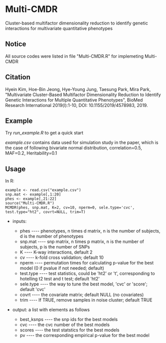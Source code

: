 # Multi-CMDR
Cluster-based multifactor dimensionality reduction to identify genetic interactions for multivariate quantitative phenotypes

## Notice
All source codes were listed in file "Multi-CMDR.R" for implemeting Multi-CMDR 

## Citation
Hyein Kim, Hoe-Bin Jeong, Hye-Young Jung, Taesung Park, Mira Park, "Multivariate Cluster-Based Multifactor Dimensionality Reduction to Identify Genetic Interactions for Multiple Quantitative Phenotypes", BioMed Research International 2019(l):1-10, DOI: 10.1155/2019/4578983, 2019.

## Example 
Try _run_example.R_ to get a quick start

_example.csv_ contains data used for simulation study in the paper, which is the case of following bivariate normal distribution, correlation=0.5, MAF=0.2, Heritability=0.1

## Usage
In R:

```
example <- read.csv("example.csv")
snp.mat <- example[,1:20]
phes <- example[,21:22]
source("Multi-CMDR.R")
MCMDR(phes, snp.mat, K=2, cv=10, nperm=0, sele.type='cvc', test.type="ht2", covrt=NULL, trim=T)
```

* inputs: 
  * phes      ---- phenotypes, n times d matrix, n is the number of subjects, d is the number of phenotypes
  * snp.mat   ---- snp matrix, n times p matrix, n is the number of subjects, p is the number of SNPs
  * K         ---- K-way interactions, default 2
  * cv        ---- k-fold cross validation; default 10
  * nperm     ---- permutation times for calculating p-value for the best model (0 if pvalue if not needed; default)
  * test.type ---- test statistics, could be 'ht2' or 't', corresponding to hotelling t2 test and t test; default 'ht2'
  * sele.type ---- the way to tune the best model, 'cvc' or 'score'; default 'cvc'
  * covrt     ---- the covariate matrix; default NULL (no covariates)
  * trim      ---- If TRUE, remove samples in noise cluster; default TRUE

* output: a list with elements as follows
    *  best_ksnps ---- the snp ids for the best models
    *  cvc        ---- the cvc number of the best models
    *  scores     ---- the test statstics for the best models
    *  pv         ---- the corresponding empirical p-value for the best model
      
